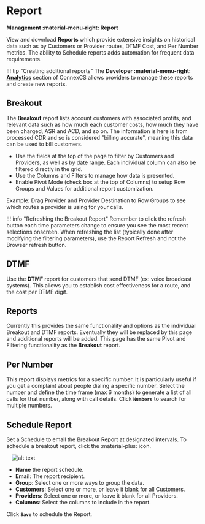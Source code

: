 # Report
**Management :material-menu-right: Report**

View and download **Reports** which provide extensive insights on historical data such as by Customers or Provider routes, DTMF Cost, and Per Number metrics. The ability to Schedule reports adds automation for frequent data requirements.  

!!! tip "Creating additional reports"
    The **Developer :material-menu-right: [Analytics](https://docs.connexcs.com/developers/analytics/)** section of ConnexCS allows providers to manage these reports and create new reports.

## Breakout
The **Breakout** report lists account customers with associated profits, and relevant data such as how much each customer costs, how much they have been charged, ASR and ACD, and so on. The information is here is from processed CDR and so is considered "billing accurate", meaning this data can be used to bill customers. 

+ Use the fields at the top of the page to filter by Customers and Providers, as well as by date range. Each individual column can also be filtered directly in the grid. 
+ Use the Columns and Filters to manage how data is presented. 
+ Enable Pivot Mode (check box at the top of Columns) to setup Row Groups and Values for additional report customization. 

Example: Drag Provider and Provider Destination to Row Groups to see which routes a provider is using for your calls. 

!!! info "Refreshing the Breakout Report"
    Remember to click the refresh button each time parameters change to ensure you see the most recent selections onscreen. When refreshing the list (typically done after modifying the filtering parameters), use the Report Refresh and not the Browser refresh button. 
    
## DTMF
Use the **DTMF** report for customers that send DTMF (ex: voice broadcast systems). This allows you to establish cost effectiveness for a route, and the cost per DTMF digit. 

## Reports
Currently this provides the same functionality and options as the individual Breakout and DTMF reports. Eventually they will be replaced by this page and additional reports will be added. This page has the same Pivot and Filtering functionality as the **Breakout** report. 

## Per Number
This report displays metrics for a specific number. It is particularly useful if you get a complaint about people dialing a specific number. Select the number and define the time frame (max 6 months) to generate a list of all calls for that number, along with call details. Click **`Numbers`** to search for multiple numbers. 

## Schedule Report
Set a Schedule to email the Breakout Report at designated intervals. To schedule a breakout report, click the :material-plus: icon.

&emsp;![alt text][schedulereport]

+ **Name** the report schedule.
+ **Email**: The report recipient. 
+ **Group**: Select one or more ways to group the data.
+ **Customers**: Select one or more, or leave it blank for all Customers. 
+ **Providers**: Select one or more, or leave it blank for all Providers. 
+ **Columns**: Select the columns to include in the report. 

Click **`Save`** to schedule the Report. 

[schedulereport]: /reports/img/schedulereport1.png "Schedule Reports"
